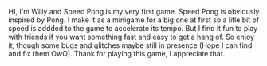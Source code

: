 HI, I'm Willy and Speed Pong is my very first game. 
Speed Pong is obviously inspired by Pong.
I make it as a minigame for a big one at first so a litle bit of speed is addded to the game to accelerate its tempo.
But I find it fun to play with friends if you want something fast and easy to get a hang of.
So enjoy it, though some bugs and glitches maybe still in presence (Hope I can find and fix them OwO).
Thank for playing this game, I appreciate that.
